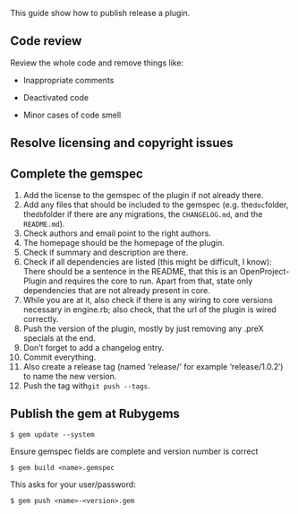 This guide show how to publish release a plugin.

## Code review

Review the whole code and remove things like:

- Inappropriate comments

- Deactivated code

- Minor cases of code smell

## Resolve licensing and copyright issues

## Complete the gemspec

1. Add the license to the gemspec of the plugin if not already there.
2. Add any files that should be included to the gemspec (e.g. the`doc`folder, the`db`folder if there are any migrations, the `CHANGELOG.md`, and the `README.md`).
3. Check authors and email point to the right authors.
4. The homepage should be the homepage of the plugin.
5. Check if summary and description are there.
6. Check if all dependencies are listed (this might be difficult, I know): There should be a sentence in the README, that this is an OpenProject-Plugin and requires the core to run. Apart from that, state only dependencies that are not already present in core.
7. While you are at it, also check if there is any wiring to core versions necessary in engine.rb; also check, that the url of the plugin is wired correctly.
8. Push the version of the plugin, mostly by just removing any .preX specials at the end.
9. Don’t forget to add a changelog entry.
10. Commit everything.
11. Also create a release tag (named ‘release/’ for example ‘release/1.0.2′) to name the new version.
12. Push the tag with`git push --tags`.

## Publish the gem at Rubygems

```
$ gem update --system
```

Ensure gemspec fields are complete and version number is correct

```
$ gem build <name>.gemspec
```

This asks for your user/password:

```
$ gem push <name>-<version>.gem
```
